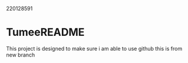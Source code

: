 220128591
# TumeeREADME
This project is designed to make sure i am able to use github
this is from new branch
